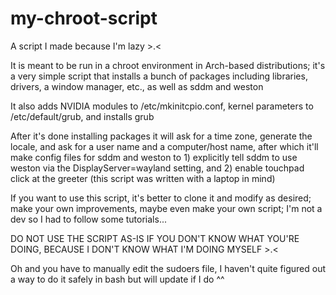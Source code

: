 # my-chroot-script
A script I made because I'm lazy >.&lt;

It is meant to be run in a chroot environment in Arch-based distributions; it's a very simple script that installs a bunch of packages including libraries, drivers, a window manager, etc., as well as sddm and weston

It also adds NVIDIA modules to /etc/mkinitcpio.conf, kernel parameters to /etc/default/grub, and installs grub

After it's done installing packages it will ask for a time zone, generate the locale, and ask for a user name and a computer/host name, after which it'll make config files for sddm and weston to 1) explicitly tell sddm to use weston via the DisplayServer=wayland setting, and 2) enable touchpad click at the greeter (this script was written with a laptop in mind)

If you want to use this script, it's better to clone it and modify as desired; make your own improvements, maybe even make your own script; I'm not a dev so I had to follow some tutorials...

DO NOT USE THE SCRIPT AS-IS IF YOU DON'T KNOW WHAT YOU'RE DOING, BECAUSE I DON'T KNOW WHAT I'M DOING MYSELF >.<

Oh and you have to manually edit the sudoers file, I haven't quite figured out a way to do it safely in bash but will update if I do ^^
